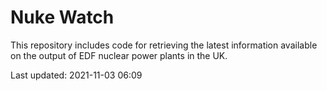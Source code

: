 # Nuke Watch

This repository includes code for retrieving the latest information available on the output of EDF nuclear power plants in the UK.

Last updated: 2021-11-03 06:09